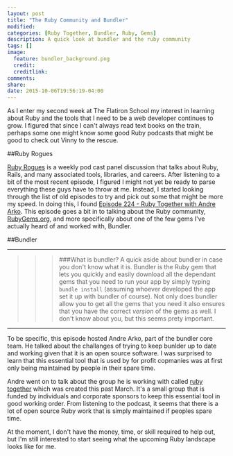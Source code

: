 ```yaml
---
layout: post
title: "The Ruby Community and Bundler"
modified:
categories: [Ruby Together, Bundler, Ruby, Gems]
description: A quick look at bundler and the ruby community
tags: []
image:
  feature: bundler_background.png
  credit:
  creditlink:
comments:
share:
date: 2015-10-06T19:56:19-04:00
---
```

As I enter my second week at The Flatiron School my interest in learning about Ruby and the tools that I need to be a web developer continues to grow. I figured that since I can't always read text books on the train, perhaps some one might know some good Ruby podcasts that might be good to check out Vinny to the rescue.

##Ruby Rogues

[Ruby Rogues](https://devchat.tv/ruby-rogues/) is a weekly pod cast panel discussion that talks about Ruby, Rails, and many associated tools, libraries, and careers. After listening to a bit of the most recent episode, I figured I might not yet be ready to parse everything these guys have to throw at me. Instead, I started looking through the list of old episodes to try and pick out some that might be more my speed. In doing this, I found [Episode 224 - Ruby Together with Andre Arko](https://devchat.tv/ruby-rogues/224-rr-ruby-together-with-andr-arko). This episode goes a bit in to talking about the Ruby community, [RubyGems.org](https://rubygems.org/), and more specifically about one of the few gems I've actually heard of and worked with, Bundler. 

##Bundler

--------------

>>>###What is bundler?
>>>A quick aside about bundler in case you don't know what it is. Bundler is the Ruby gem that lets you quickly and easily download all the dependant gems that you need to run your app by simply typing ```bundle install``` (assuming whoever developed the app set it up with bundler of course). Not only does bundler allow you to get all the gems that you need it also ensures that you have the correct *version* of the gems as well. I don't know about you, but this seems prety important. 

---------------

To be specific, this episode hosted Andre Arko, part of the bundler core team. He talked about the challanges of trying to keep bunlder up to date and working given that it is an open source software. I was surprised to learn that this essential tool that is used by for profit copmanies was at first only being maintained by people in their spare time. 

Andre went on to talk about the group he is working with called [ruby together](https://rubytogether.org/) which was created this past March. It's a small group that is funded by individuals and corporate sponsors to keep this essential tool in good working order. From listening to the podcast, it seems that there is a lot of open source Ruby work that is simply maintained if peoples spare time. 

At the moment, I don't have the money, time, or skill required to help out, but I'm still interested to start seeing what the upcoming Ruby landscape looks like for me. 





